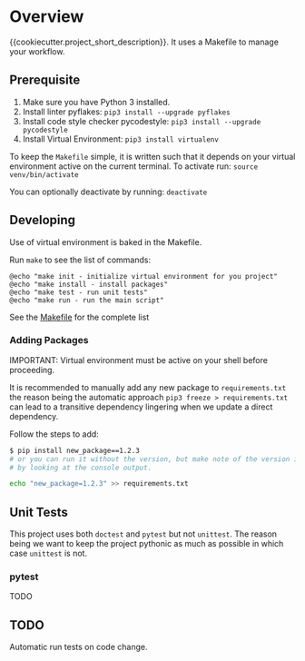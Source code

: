 # Overview

{{cookiecutter.project_short_description}}.
It uses a Makefile to manage your workflow.

## Prerequisite

1. Make sure you have Python 3 installed.
2. Install linter pyflakes: `pip3 install --upgrade pyflakes`
3. Install code style checker pycodestyle: `pip3 install --upgrade pycodestyle`
4. Install Virtual Environment: `pip3 install virtualenv`

To keep the `Makefile` simple, it is written such that it depends on your
 virtual environment active on the current terminal. To activate run:
 `source venv/bin/activate`

You can optionally deactivate by running: `deactivate`

## Developing

Use of virtual environment is baked in the Makefile.

Run `make` to see the list of commands:

```text
@echo "make init - initialize virtual environment for you project"
@echo "make install - install packages"
@echo "make test - run unit tests"
@echo "make run - run the main script"
```

See the [Makefile](./Makefile) for the complete list

### Adding Packages

IMPORTANT: Virtual environment must be active on your shell before proceeding.

It is recommended to manually add any new package to `requirements.txt` the
 reason being the automatic approach `pip3 freeze > requirements.txt` can lead
  to a transitive dependency lingering when we update a direct dependency.

Follow the steps to add:

```bash
$ pip install new_package==1.2.3
# or you can run it without the version, but make note of the version install
# by looking at the console output.

echo "new_package=1.2.3" >> requirements.txt
```

## Unit Tests

This project uses both `doctest` and `pytest` but not `unittest`. The reason
 being we want to keep the project pythonic as much as possible in which case
  `unittest` is not.

### pytest

TODO

## TODO

Automatic run tests on code change.

